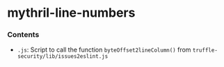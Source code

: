 # mythril-line-numbers

### Contents
- `.js`: Script to call the function `byteOffset2lineColumn()` from `truffle-security/lib/issues2eslint.js`
